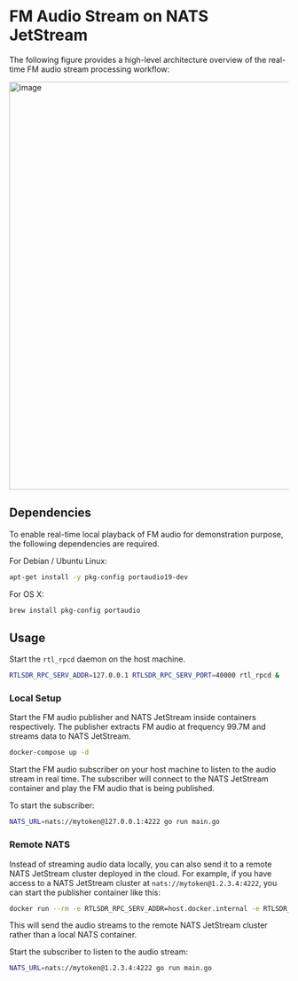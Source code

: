 # FM Audio Stream on NATS JetStream

The following figure provides a high-level architecture overview of the real-time FM audio stream processing workflow:

<img width="736" alt="image" src="https://github.com/minghsu0107/SDR-FM-Example/assets/50090692/67452eec-09ae-4ed3-9148-b9cfb2f39f3c">

## Dependencies
To enable real-time local playback of FM audio for demonstration purpose, the following dependencies are required.

For Debian / Ubuntu Linux:
```bash
apt-get install -y pkg-config portaudio19-dev
```
For OS X:
```bash
brew install pkg-config portaudio
```
## Usage
Start the `rtl_rpcd` daemon on the host machine.
```bash
RTLSDR_RPC_SERV_ADDR=127.0.0.1 RTLSDR_RPC_SERV_PORT=40000 rtl_rpcd &
```
### Local Setup
Start the FM audio publisher and NATS JetStream inside containers respectively. The publisher extracts FM audio at frequency 99.7M and streams data to NATS JetStream.
```bash
docker-compose up -d
```
Start the FM audio subscriber on your host machine to listen to the audio stream in real time. The subscriber will connect to the NATS JetStream container and play the FM audio that is being published.

To start the subscriber:
```bash
NATS_URL=nats://mytoken@127.0.0.1:4222 go run main.go
```
### Remote NATS
Instead of streaming audio data locally, you can also send it to a remote NATS JetStream cluster deployed in the cloud. For example, if you have access to a NATS JetStream cluster at `nats://mytoken@1.2.3.4:4222`, you can start the publisher container like this:
```bash
docker run --rm -e RTLSDR_RPC_SERV_ADDR=host.docker.internal -e RTLSDR_RPC_SERV_PORT=40000 -e NATS_URL=nats://mytoken@1.2.3.4:4222 minghsu0107/rtlsdr-example-nats-client 99700000
```
This will send the audio streams to the remote NATS JetStream cluster rather than a local NATS container.

Start the subscriber to listen to the audio stream:
```bash
NATS_URL=nats://mytoken@1.2.3.4:4222 go run main.go
```
